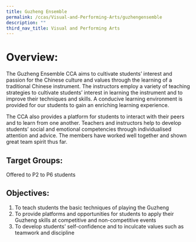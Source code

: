```yaml
---
title: Guzheng Ensemble
permalink: /ccas/Visual-and-Performing-Arts/guzhengensemble
description: ""
third_nav_title: Visual and Performing Arts
---
```

# Overview:

The Guzheng Ensemble CCA aims to cultivate students’ interest and passion for the Chinese culture and values through the learning of a traditional Chinese instrument. The instructors employ a variety of teaching strategies to cultivate students’ interest in learning the instrument and to improve their techniques and skills. A conducive learning environment is provided for our students to gain an enriching learning experience.

The CCA also provides a platform for students to interact with their peers and to learn from one another. Teachers and instructors help to develop students’ social and emotional competencies through individualised attention and advice. The members have worked well together and shown great team spirit thus far.

## Target Groups:

Offered to P2 to P6 students

## Objectives:

1. To teach students the basic techniques of playing the Guzheng
2. To provide platforms and opportunities for students to apply their Guzheng skills at competitive and non-competitive events
3. To develop students’ self-confidence and to inculcate values such as teamwork and discipline